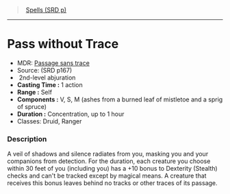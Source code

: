 ﻿---
!SpellItem
Family: SpellVO
Name: Pass without Trace
AltName: '[Passage sans trace](hd_spells_passage_sans_trace.md)'
Type: abjuration
Level: 2
CastingTime: 1 action
Range: Self
Components: V, S, M (ashes from a burned leaf of mistletoe and a sprig of spruce)
Duration: Concentration, up to 1 hour
Classes: Druid, Ranger
Source: (SRD p167)
Id: spells_vo.md#pass-without-trace
ParentLink: spells_vo.md#spells-srd-p
ParentName: Spells (SRD p)
NameLevel: 1
Attributes: {}
---
> [Spells (SRD p)](srd_spells.md)

---

# Pass without Trace

- MDR: [Passage sans trace](hd_spells_passage_sans_trace.md)
- Source: (SRD p167)
-  2nd-level abjuration
- **Casting Time :** 1 action
- **Range :** Self
- **Components :** V, S, M (ashes from a burned leaf of mistletoe and a sprig of spruce)
- **Duration :** Concentration, up to 1 hour
- Classes: Druid, Ranger

### Description

A veil of shadows and silence radiates from you, masking you and your companions from detection. For the duration, each creature you choose within 30 feet of you (including you) has a +10 bonus to Dexterity (Stealth) checks and can't be tracked except by magical means. A creature that receives this bonus leaves behind no tracks or other traces of its passage.

